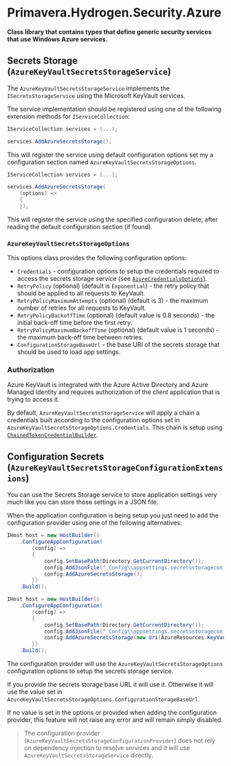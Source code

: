 # Primavera.Hydrogen.Security.Azure

**Class library that contains types that define generic security services that use Windows Azure services.**

## Secrets Storage (`AzureKeyVaultSecretsStorageService`)

The `AzureKeyVaultSecretsStorageService` implements the `ISecretsStorageService` using the Microsoft KeyVault services.

The service implementation should be registered using one of the following extension methods for `IServiceCollection`:

```csharp
IServiceCollection services = (...);

services.AddAzureSecretsStorage();
```

This will register the service using default configuration options set my a configuration section named `AzureKeyVaultSecretsStorageOptions`.

```csharp
IServiceCollection services = (...);

services.AddAzureSecretsStorage(
    (options) =>
    {
    });
```

This will register the service using the specified configuration delete, after reading the default configuration section (if found).

### `AzureKeyVaultSecretsStorageOptions`

This options class provides the following configuration options:

- `Credentials` - configuration options to setup the credentials required to access the secrets storage service (see [`AzureCredentialsOptions`](./Azure.Client.md)).
- `RetryPolicy` (optional) (default is `Exponential`) - the retry policy that should be applied to all requests to KeyVault.
- `RetryPolicyMaximumAttempts` (optional) (default is 3) - the maximum number of retries for all requests to KeyVault.
- `RetryPolicyBackoffTime` (optional) (default value is 0.8 seconds) - the initial back-off time before the first retry.
- `RetryPolicyMaximumBackoffTime` (optional) (default value is 1 seconds) - the maximum back-off time between retries.
- `ConfigurationStorageBaseUrl` - the base URI of the secrets storage that should be used to load app settings.

### Authorization

Azure KeyVault is integrated with the Azure Active Directory and Azure Managed Identity and requires authorization of the client application that is trying to access it.

By default, `AzureKeyVaultSecretsStorageService` will apply a chain a credentials built according to the configuration options set in `AzureKeyVaultSecretsStorageOptions.Credentials`. This chain is setup using [`ChainedTokenCredentialBuilder`](./Azure.Client.md).

## Configuration Secrets (`AzureKeyVaultSecretsStorageConfigurationExtensions`)

You can use the Secrets Storage service to store application settings very much like you can store those settings in a JSON file.

When the application configuration is being setup you just need to add the configuration provider using one of the following alternatives:

```c#
IHost host = new HostBuilder()
    .ConfigureAppConfiguration(
        (config) =>
        {
            config.SetBasePath(Directory.GetCurrentDirectory());
            config.AddJsonFile("_Config\\appsettings.secretsstorageconfig3.json", optional: false);
            config.AddAzureSecretsStorage();
        })
    .Build();
```

```c#
IHost host = new HostBuilder()
    .ConfigureAppConfiguration(
        (config) =>
        {
            config.SetBasePath(Directory.GetCurrentDirectory());
            config.AddJsonFile("_Config\\appsettings.secretsstorageconfig.json", optional: false);
            config.AddAzureSecretsStorage(new Uri(AzureResources.KeyVaultUrl));
        })
    .Build();
```

The configuration provider will use the `AzureKeyVaultSecretsStorageOptions` configuration options to setup the secrets storage service.

If you provide the secrets storage base URL it will use it. Otherwise it will use the value set in `AzureKeyVaultSecretsStorageOptions.ConfigurationStorageBaseUrl`.

If no value is set in the options or provided when adding the configuration provider, this feature will not raise any error and will remain simply disabled.

> The configuration provider (`AzureKeyVaultSecretsStorageConfigurationProvider`) does not rely on dependency injection to resolve services and it will use
`AzureKeyVaultSecretsStorageService` directly.
